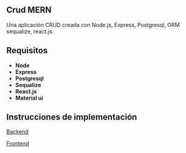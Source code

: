 ## Crud MERN

Una aplicación CRUD creada con Node.js, Express, Postgresql, ORM sequalize, react.js.

## Requisitos
- __Node__
- __Express__
- __Postgresql__
- __Sequalize__
- __React.js__
- __Material ui__

## Instrucciones de implementación
[Backend](https://github.com/felix25/crud-mern/tree/master/backend)

[Frontend](https://github.com/felix25/crud-mern/tree/master/frontend)